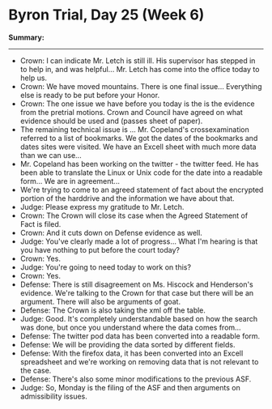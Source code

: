Byron Trial, Day 25 (Week 6)
============================

**Summary:**

***************


* Crown: I can indicate Mr. Letch is still ill. His supervisor has stepped in to help in, and was helpful... Mr. Letch has come into the office today to help us.
* Crown: We have moved mountains. There is one final issue... Everything else is ready to be put before your Honor.
* Crown: The one issue we have before you today is the is the evidence from the pretrial motions. Crown and Council have agreed on what evidence should be used and (passes sheet of paper).
* The remaining technical issue is ... Mr. Copeland's crossexamination referred to a list of bookmarks. We got the dates of the bookmarks and dates sites were visited. We have an Excell sheet with much more data than we can use...
* Mr. Copeland has been working on the twitter - the twitter feed. He has been able to translate the Linux or Unix code for the date into a readable form... We are in agreement...
* We're trying to come to an agreed statement of fact about the encrypted portion of the harddrive and the information we have about that.
* Judge: Please express my gratitude to Mr. Letch.
* Crown: The Crown will close its case when the Agreed Statement of Fact is filed.
* Crown: And it cuts down on Defense evidence as well. 
* Judge: You've clearly made a lot of progress... What I'm hearing is that you have nothing to put before the court today?
* Crown: Yes.
* Judge: You're going to need today to work on this?
* Crown: Yes.
* Defense: There is still disagreement on Ms. Hiscock and Henderson's evidence. We're talking to the Crown for that case but there will be an argument. There will also be arguments of goat. 
* Defense: The Crown is also taking the xml off the table.
* Judge: Good. It's completely understandable based on how the search was done, but once you understand where the data comes from...
* Defense: The twitter pod data has been converted into a readable form.
* Defense: We will be providing the data sorted by different fields.
* Defense: With the firefox data, it has been converted into an Excell spreadsheet and we're working on removing data that is not relevant to the case.
* Defense: There's also some minor modifications to the previous ASF.
* Judge: So, Monday is the filing of the ASF and then arguments on admissibility issues.

